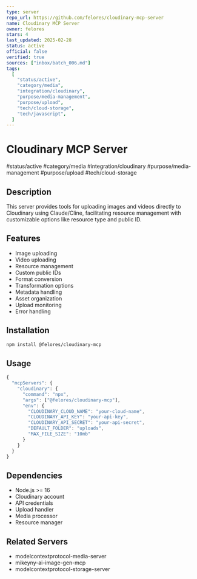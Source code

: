 ```yaml
---
type: server
repo_url: https://github.com/felores/cloudinary-mcp-server
name: Cloudinary MCP Server
owner: felores
stars: 4
last_updated: 2025-02-28
status: active
official: false
verified: true
sources: ["inbox/batch_006.md"]
tags:
  [
    "status/active",
    "category/media",
    "integration/cloudinary",
    "purpose/media-management",
    "purpose/upload",
    "tech/cloud-storage",
    "tech/javascript",
  ]
---
```


# Cloudinary MCP Server

#status/active #category/media #integration/cloudinary #purpose/media-management #purpose/upload #tech/cloud-storage

## Description

This server provides tools for uploading images and videos directly to Cloudinary using Claude/Cline, facilitating resource management with customizable options like resource type and public ID.

## Features

- Image uploading
- Video uploading
- Resource management
- Custom public IDs
- Format conversion
- Transformation options
- Metadata handling
- Asset organization
- Upload monitoring
- Error handling

## Installation

```bash
npm install @felores/cloudinary-mcp
```

## Usage

```javascript
{
  "mcpServers": {
    "cloudinary": {
      "command": "npx",
      "args": ["@felores/cloudinary-mcp"],
      "env": {
        "CLOUDINARY_CLOUD_NAME": "your-cloud-name",
        "CLOUDINARY_API_KEY": "your-api-key",
        "CLOUDINARY_API_SECRET": "your-api-secret",
        "DEFAULT_FOLDER": "uploads",
        "MAX_FILE_SIZE": "10mb"
      }
    }
  }
}
```

## Dependencies

- Node.js >= 16
- Cloudinary account
- API credentials
- Upload handler
- Media processor
- Resource manager

## Related Servers

- modelcontextprotocol-media-server
- mikeyny-ai-image-gen-mcp
- modelcontextprotocol-storage-server
